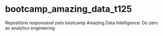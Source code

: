 # bootcamp_amazing_data_t125
Repositório responsável pelo bootcamp Amazing Data Intelligence: Do zero ao analytics engineering
